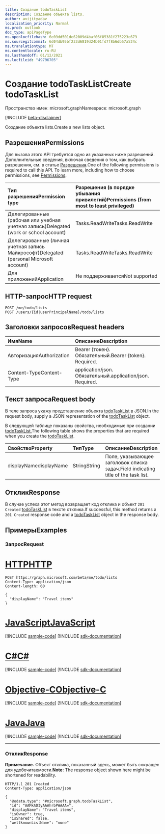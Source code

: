 ```yaml
---
title: Создание todoTaskList
description: Создание объекта lists.
author: avijityadav
localization_priority: Normal
ms.prod: outlook
doc_type: apiPageType
ms.openlocfilehash: 6e09dd501de62009d4baf06f85381f275223e673
ms.sourcegitcommit: 6d04db95bf233d6819d24b01fd7f8b6db57a524c
ms.translationtype: MT
ms.contentlocale: ru-RU
ms.lasthandoff: 01/12/2021
ms.locfileid: "49796705"
---
```

# <a name="create-todotasklist"></a><span data-ttu-id="6c614-103">Создание todoTaskList</span><span class="sxs-lookup"><span data-stu-id="6c614-103">Create todoTaskList</span></span>
<span data-ttu-id="6c614-104">Пространство имен: microsoft.graph</span><span class="sxs-lookup"><span data-stu-id="6c614-104">Namespace: microsoft.graph</span></span>

[!INCLUDE [beta-disclaimer](../../includes/beta-disclaimer.md)]

<span data-ttu-id="6c614-105">Создание объекта lists.</span><span class="sxs-lookup"><span data-stu-id="6c614-105">Create a new lists object.</span></span>

## <a name="permissions"></a><span data-ttu-id="6c614-106">Разрешения</span><span class="sxs-lookup"><span data-stu-id="6c614-106">Permissions</span></span>
<span data-ttu-id="6c614-p101">Для вызова этого API требуется одно из указанных ниже разрешений. Дополнительные сведения, включая сведения о том, как выбрать разрешения, см. в статье [Разрешения](/graph/permissions-reference).</span><span class="sxs-lookup"><span data-stu-id="6c614-p101">One of the following permissions is required to call this API. To learn more, including how to choose permissions, see [Permissions](/graph/permissions-reference).</span></span>

|<span data-ttu-id="6c614-109">Тип разрешения</span><span class="sxs-lookup"><span data-stu-id="6c614-109">Permission type</span></span>|<span data-ttu-id="6c614-110">Разрешения (в порядке убывания привилегий)</span><span class="sxs-lookup"><span data-stu-id="6c614-110">Permissions (from most to least privileged)</span></span>|
|:---|:---|
|<span data-ttu-id="6c614-111">Делегированные (рабочая или учебная учетная запись)</span><span class="sxs-lookup"><span data-stu-id="6c614-111">Delegated (work or school account)</span></span>|<span data-ttu-id="6c614-112">Tasks.ReadWrite</span><span class="sxs-lookup"><span data-stu-id="6c614-112">Tasks.ReadWrite</span></span>|
|<span data-ttu-id="6c614-113">Делегированные (личная учетная запись Майкрософт)</span><span class="sxs-lookup"><span data-stu-id="6c614-113">Delegated (personal Microsoft account)</span></span>|<span data-ttu-id="6c614-114">Tasks.ReadWrite</span><span class="sxs-lookup"><span data-stu-id="6c614-114">Tasks.ReadWrite</span></span>|
|<span data-ttu-id="6c614-115">Для приложений</span><span class="sxs-lookup"><span data-stu-id="6c614-115">Application</span></span>|<span data-ttu-id="6c614-116">Не поддерживается</span><span class="sxs-lookup"><span data-stu-id="6c614-116">Not supported</span></span>|

## <a name="http-request"></a><span data-ttu-id="6c614-117">HTTP-запрос</span><span class="sxs-lookup"><span data-stu-id="6c614-117">HTTP request</span></span>

<!-- {
  "blockType": "ignored"
}
-->
``` http
POST /me/todo/lists
POST /users/{id|userPrincipalName}/todo/lists
```

## <a name="request-headers"></a><span data-ttu-id="6c614-118">Заголовки запросов</span><span class="sxs-lookup"><span data-stu-id="6c614-118">Request headers</span></span>
|<span data-ttu-id="6c614-119">Имя</span><span class="sxs-lookup"><span data-stu-id="6c614-119">Name</span></span>|<span data-ttu-id="6c614-120">Описание</span><span class="sxs-lookup"><span data-stu-id="6c614-120">Description</span></span>|
|:---|:---|
|<span data-ttu-id="6c614-121">Авторизация</span><span class="sxs-lookup"><span data-stu-id="6c614-121">Authorization</span></span>|<span data-ttu-id="6c614-p102">Bearer {токен}. Обязательный.</span><span class="sxs-lookup"><span data-stu-id="6c614-p102">Bearer {token}. Required.</span></span>|
|<span data-ttu-id="6c614-124">Content-Type</span><span class="sxs-lookup"><span data-stu-id="6c614-124">Content-Type</span></span>|<span data-ttu-id="6c614-p103">application/json. Обязательный.</span><span class="sxs-lookup"><span data-stu-id="6c614-p103">application/json. Required.</span></span>|

## <a name="request-body"></a><span data-ttu-id="6c614-127">Текст запроса</span><span class="sxs-lookup"><span data-stu-id="6c614-127">Request body</span></span>
<span data-ttu-id="6c614-128">В теле запроса укажу представление объекта [todoTaskList](../resources/todotasklist.md) в JSON.</span><span class="sxs-lookup"><span data-stu-id="6c614-128">In the request body, supply a JSON representation of the [todoTaskList](../resources/todotasklist.md) object.</span></span>

<span data-ttu-id="6c614-129">В следующей таблице показаны свойства, необходимые при создании [todoTaskList.](../resources/todotasklist.md)</span><span class="sxs-lookup"><span data-stu-id="6c614-129">The following table shows the properties that are required when you create the [todoTaskList](../resources/todotasklist.md).</span></span>

|<span data-ttu-id="6c614-130">Свойство</span><span class="sxs-lookup"><span data-stu-id="6c614-130">Property</span></span>|<span data-ttu-id="6c614-131">Тип</span><span class="sxs-lookup"><span data-stu-id="6c614-131">Type</span></span>|<span data-ttu-id="6c614-132">Описание</span><span class="sxs-lookup"><span data-stu-id="6c614-132">Description</span></span>|
|:---|:---|:---|
|<span data-ttu-id="6c614-133">displayName</span><span class="sxs-lookup"><span data-stu-id="6c614-133">displayName</span></span>|<span data-ttu-id="6c614-134">String</span><span class="sxs-lookup"><span data-stu-id="6c614-134">String</span></span>|<span data-ttu-id="6c614-135">Поле, указывающее заголовок списка задач.</span><span class="sxs-lookup"><span data-stu-id="6c614-135">Field indicating title of the task list.</span></span>|

## <a name="response"></a><span data-ttu-id="6c614-136">Отклик</span><span class="sxs-lookup"><span data-stu-id="6c614-136">Response</span></span>

<span data-ttu-id="6c614-137">В случае успеха этот метод возвращает код отклика и объект `201 Created` [todoTaskList](../resources/todotasklist.md) в тексте отклика.</span><span class="sxs-lookup"><span data-stu-id="6c614-137">If successful, this method returns a `201 Created` response code and a [todoTaskList](../resources/todotasklist.md) object in the response body.</span></span>

## <a name="examples"></a><span data-ttu-id="6c614-138">Примеры</span><span class="sxs-lookup"><span data-stu-id="6c614-138">Examples</span></span>

### <a name="request"></a><span data-ttu-id="6c614-139">Запрос</span><span class="sxs-lookup"><span data-stu-id="6c614-139">Request</span></span>

# <a name="http"></a>[<span data-ttu-id="6c614-140">HTTP</span><span class="sxs-lookup"><span data-stu-id="6c614-140">HTTP</span></span>](#tab/http)
<!-- {
  "blockType": "request",
  "name": "create_todotasklist_from_lists"
}
-->
``` http
POST https://graph.microsoft.com/beta/me/todo/lists
Content-Type: application/json
Content-length: 60

{
  "displayName": "Travel items"
}
```
# <a name="javascript"></a>[<span data-ttu-id="6c614-141">JavaScript</span><span class="sxs-lookup"><span data-stu-id="6c614-141">JavaScript</span></span>](#tab/javascript)
[!INCLUDE [sample-code](../includes/snippets/javascript/create-todotasklist-from-lists-javascript-snippets.md)]
[!INCLUDE [sdk-documentation](../includes/snippets/snippets-sdk-documentation-link.md)]

# <a name="c"></a>[<span data-ttu-id="6c614-142">C#</span><span class="sxs-lookup"><span data-stu-id="6c614-142">C#</span></span>](#tab/csharp)
[!INCLUDE [sample-code](../includes/snippets/csharp/create-todotasklist-from-lists-csharp-snippets.md)]
[!INCLUDE [sdk-documentation](../includes/snippets/snippets-sdk-documentation-link.md)]

# <a name="objective-c"></a>[<span data-ttu-id="6c614-143">Objective-C</span><span class="sxs-lookup"><span data-stu-id="6c614-143">Objective-C</span></span>](#tab/objc)
[!INCLUDE [sample-code](../includes/snippets/objc/create-todotasklist-from-lists-objc-snippets.md)]
[!INCLUDE [sdk-documentation](../includes/snippets/snippets-sdk-documentation-link.md)]

# <a name="java"></a>[<span data-ttu-id="6c614-144">Java</span><span class="sxs-lookup"><span data-stu-id="6c614-144">Java</span></span>](#tab/java)
[!INCLUDE [sample-code](../includes/snippets/java/create-todotasklist-from-lists-java-snippets.md)]
[!INCLUDE [sdk-documentation](../includes/snippets/snippets-sdk-documentation-link.md)]

---



### <a name="response"></a><span data-ttu-id="6c614-145">Отклик</span><span class="sxs-lookup"><span data-stu-id="6c614-145">Response</span></span>
<span data-ttu-id="6c614-146">**Примечание.** Объект отклика, показанный здесь, может быть сокращен для удобочитаемости.</span><span class="sxs-lookup"><span data-stu-id="6c614-146">**Note:** The response object shown here might be shortened for readability.</span></span>
<!-- {
  "blockType": "response",
  "truncated": true,
  "@odata.type": "microsoft.graph.todoTaskList"
}
-->
``` http
HTTP/1.1 201 Created
Content-Type: application/json

{
  "@odata.type": "#microsoft.graph.todoTaskList",
  "id": "AAMkADIyAAAhrbPWAAA=",
  "displayName": "Travel items",
  "isOwner": true,
  "isShared": false,
  "wellknownListName": "none"
}
```


